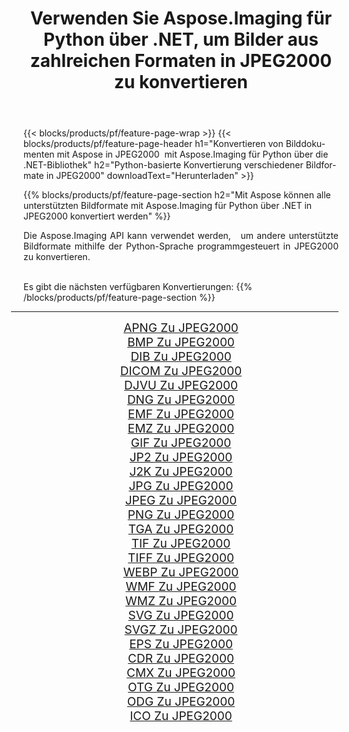 ﻿---
title: Verwenden Sie Aspose.Imaging für Python über .NET, um Bilder aus zahlreichen Formaten in JPEG2000 zu konvertieren 
weight: 3920
url: /de/python-net/conversion/to/jpeg2000/ 
lang: de
langdirlevel: 2
locales: zh-hans,ja,it,ru,de,es,fr,nl,id,lt,pl,pt,vi,tr,ko,zh-hant,ar,hi,th,sv,cs,uk,he
description: Sie können Aspose.Imaging für Python über die .NET-Bibliothek verwenden, um eine Vielzahl von Formaten in JPEG2000 zu konvertieren.
---

{{< blocks/products/pf/feature-page-wrap >}}
{{< blocks/products/pf/feature-page-header h1="Konvertieren von Bilddokumenten mit Aspose in JPEG2000  mit Aspose.Imaging für Python über die .NET-Bibliothek" h2="Python-basierte Konvertierung verschiedener Bildformate in JPEG2000" downloadText="Herunterladen" >}}


{{% blocks/products/pf/feature-page-section  h2="Mit Aspose können alle unterstützten Bildformate mit Aspose.Imaging für Python über .NET in JPEG2000 konvertiert werden" %}}
<p align=justify>Die Aspose.Imaging API kann verwendet werden,   um andere unterstützte Bildformate mithilfe der Python-Sprache programmgesteuert in JPEG2000 zu konvertieren.</p>
<br/>
Es gibt die nächsten verfügbaren Konvertierungen:
{{% /blocks/products/pf/feature-page-section %}}
<div class="container-fluid productfamilypage bg-gray">
    <div class="convertypes bg-gray agp-content section">
        <div class="container">
		<hr style="margin-left:-20px;"/>
		<div class="row other-converters" style="gap: 10px;font-size: 19px;text-align:center;">
		    <div class='col-md-2 other-converter remove-lp remove-rp'><a href="/imaging/de/python-net/conversion/apng-to-jpeg2000/" style="padding:15px;">APNG Zu JPEG2000</a></div>
<div class='col-md-2 other-converter remove-lp remove-rp'><a href="/imaging/de/python-net/conversion/bmp-to-jpeg2000/" style="padding:15px;">BMP Zu JPEG2000</a></div>
<div class='col-md-2 other-converter remove-lp remove-rp'><a href="/imaging/de/python-net/conversion/dib-to-jpeg2000/" style="padding:15px;">DIB Zu JPEG2000</a></div>
<div class='col-md-2 other-converter remove-lp remove-rp'><a href="/imaging/de/python-net/conversion/dicom-to-jpeg2000/" style="padding:15px;">DICOM Zu JPEG2000</a></div>
<div class='col-md-2 other-converter remove-lp remove-rp'><a href="/imaging/de/python-net/conversion/djvu-to-jpeg2000/" style="padding:15px;">DJVU Zu JPEG2000</a></div>
<div class='col-md-2 other-converter remove-lp remove-rp'><a href="/imaging/de/python-net/conversion/dng-to-jpeg2000/" style="padding:15px;">DNG Zu JPEG2000</a></div>
<div class='col-md-2 other-converter remove-lp remove-rp'><a href="/imaging/de/python-net/conversion/emf-to-jpeg2000/" style="padding:15px;">EMF Zu JPEG2000</a></div>
<div class='col-md-2 other-converter remove-lp remove-rp'><a href="/imaging/de/python-net/conversion/emz-to-jpeg2000/" style="padding:15px;">EMZ Zu JPEG2000</a></div>
<div class='col-md-2 other-converter remove-lp remove-rp'><a href="/imaging/de/python-net/conversion/gif-to-jpeg2000/" style="padding:15px;">GIF Zu JPEG2000</a></div>
<div class='col-md-2 other-converter remove-lp remove-rp'><a href="/imaging/de/python-net/conversion/jp2-to-jpeg2000/" style="padding:15px;">JP2 Zu JPEG2000</a></div>
<div class='col-md-2 other-converter remove-lp remove-rp'><a href="/imaging/de/python-net/conversion/j2k-to-jpeg2000/" style="padding:15px;">J2K Zu JPEG2000</a></div>
<div class='col-md-2 other-converter remove-lp remove-rp'><a href="/imaging/de/python-net/conversion/jpg-to-jpeg2000/" style="padding:15px;">JPG Zu JPEG2000</a></div>
<div class='col-md-2 other-converter remove-lp remove-rp'><a href="/imaging/de/python-net/conversion/jpeg-to-jpeg2000/" style="padding:15px;">JPEG Zu JPEG2000</a></div>
<div class='col-md-2 other-converter remove-lp remove-rp'><a href="/imaging/de/python-net/conversion/png-to-jpeg2000/" style="padding:15px;">PNG Zu JPEG2000</a></div>
<div class='col-md-2 other-converter remove-lp remove-rp'><a href="/imaging/de/python-net/conversion/tga-to-jpeg2000/" style="padding:15px;">TGA Zu JPEG2000</a></div>
<div class='col-md-2 other-converter remove-lp remove-rp'><a href="/imaging/de/python-net/conversion/tif-to-jpeg2000/" style="padding:15px;">TIF Zu JPEG2000</a></div>
<div class='col-md-2 other-converter remove-lp remove-rp'><a href="/imaging/de/python-net/conversion/tiff-to-jpeg2000/" style="padding:15px;">TIFF Zu JPEG2000</a></div>
<div class='col-md-2 other-converter remove-lp remove-rp'><a href="/imaging/de/python-net/conversion/webp-to-jpeg2000/" style="padding:15px;">WEBP Zu JPEG2000</a></div>
<div class='col-md-2 other-converter remove-lp remove-rp'><a href="/imaging/de/python-net/conversion/wmf-to-jpeg2000/" style="padding:15px;">WMF Zu JPEG2000</a></div>
<div class='col-md-2 other-converter remove-lp remove-rp'><a href="/imaging/de/python-net/conversion/wmz-to-jpeg2000/" style="padding:15px;">WMZ Zu JPEG2000</a></div>
<div class='col-md-2 other-converter remove-lp remove-rp'><a href="/imaging/de/python-net/conversion/svg-to-jpeg2000/" style="padding:15px;">SVG Zu JPEG2000</a></div>
<div class='col-md-2 other-converter remove-lp remove-rp'><a href="/imaging/de/python-net/conversion/svgz-to-jpeg2000/" style="padding:15px;">SVGZ Zu JPEG2000</a></div>
<div class='col-md-2 other-converter remove-lp remove-rp'><a href="/imaging/de/python-net/conversion/eps-to-jpeg2000/" style="padding:15px;">EPS Zu JPEG2000</a></div>
<div class='col-md-2 other-converter remove-lp remove-rp'><a href="/imaging/de/python-net/conversion/cdr-to-jpeg2000/" style="padding:15px;">CDR Zu JPEG2000</a></div>
<div class='col-md-2 other-converter remove-lp remove-rp'><a href="/imaging/de/python-net/conversion/cmx-to-jpeg2000/" style="padding:15px;">CMX Zu JPEG2000</a></div>
<div class='col-md-2 other-converter remove-lp remove-rp'><a href="/imaging/de/python-net/conversion/otg-to-jpeg2000/" style="padding:15px;">OTG Zu JPEG2000</a></div>
<div class='col-md-2 other-converter remove-lp remove-rp'><a href="/imaging/de/python-net/conversion/odg-to-jpeg2000/" style="padding:15px;">ODG Zu JPEG2000</a></div>
<div class='col-md-2 other-converter remove-lp remove-rp'><a href="/imaging/de/python-net/conversion/ico-to-jpeg2000/" style="padding:15px;">ICO Zu JPEG2000</a></div>
                </div>
        </div>
    </div>
</div>
<br/>

